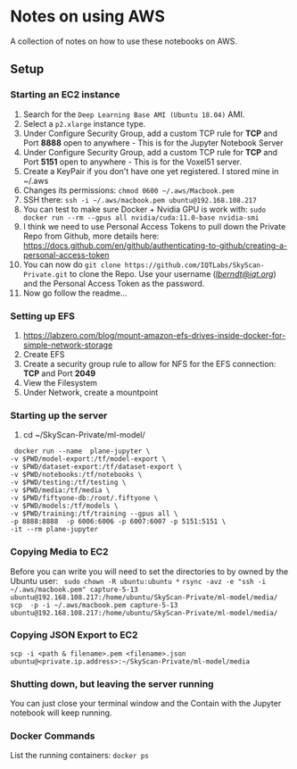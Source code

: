 # Notes on using AWS
A collection of notes on how to use these notebooks on AWS.

## Setup

### Starting an EC2 instance

1. Search for the `Deep Learning Base AMI (Ubuntu 18.04)` AMI. 
1. Select a `p2.xlarge` instance type.
1. Under Configure Security Group, add a custom TCP rule for **TCP** and Port **8888** open to anywhere - This is for the Jupyter Notebook Server
1. Under Configure Security Group, add a custom TCP rule for **TCP** and Port **5151** open to anywhere - This is for the Voxel51 server.
1. Create a KeyPair if you don't have one yet registered. I stored mine in ~/.aws
1. Changes its permissions: `chmod 0600 ~/.aws/Macbook.pem`
1. SSH there: `ssh -i ~/.aws/macbook.pem ubuntu@192.168.108.217`
1. You can test to make sure Docker + Nvidia GPU is work with: `sudo docker run --rm --gpus all nvidia/cuda:11.0-base nvidia-smi`
1. I think we need to use Personal Access Tokens to pull down the Private Repo from Github, more details here: https://docs.github.com/en/github/authenticating-to-github/creating-a-personal-access-token
1. You can now do `git clone https://github.com/IQTLabs/SkyScan-Private.git` to clone the Repo. Use your username (*lberndt@iqt.org*) and the Personal Access Token as the password.
1. Now go follow the readme...

### Setting up EFS

1. https://labzero.com/blog/mount-amazon-efs-drives-inside-docker-for-simple-network-storage
1. Create EFS
1. Create a security group rule to allow for NFS for the EFS connection: **TCP** and Port **2049**
1. View the Filesystem
1. Under Network, create a mountpoint


### Starting up the server

1. cd ~/SkyScan-Private/ml-model/
````
 docker run --name  plane-jupyter \
-v $PWD/model-export:/tf/model-export \
-v $PWD/dataset-export:/tf/dataset-export \
-v $PWD/notebooks:/tf/notebooks \
-v $PWD/testing:/tf/testing \
-v $PWD/media:/tf/media \
-v $PWD/fiftyone-db:/root/.fiftyone \
-v $PWD/models:/tf/models \
-v $PWD/training:/tf/training --gpus all \
-p 8888:8888  -p 6006:6006 -p 6007:6007 -p 5151:5151 \
-it --rm plane-jupyter 
````

### Copying Media to EC2
Before you can write you will need to set the directories to by owned by the Ubuntu user: ` sudo chown -R ubuntu:ubuntu *`
`rsync -avz -e "ssh -i ~/.aws/macbook.pem" capture-5-13 ubuntu@192.168.108.217:/home/ubuntu/SkyScan-Private/ml-model/media/`
`scp  -p -i ~/.aws/macbook.pem capture-5-13 ubuntu@192.168.108.217:/home/ubuntu/SkyScan-Private/ml-model/media/`

### Copying JSON Export to EC2
````
scp -i <path & filename>.pem <filename>.json ubuntu@<private.ip.address>:~/SkyScan-Private/ml-model/media
````

### Shutting down, but leaving the server running
You can just close your terminal window and the Contain with the Jupyter notebook will keep running.

### Docker Commands

List the running containers:
`docker ps`

